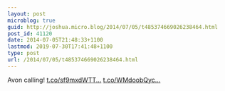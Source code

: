 ```yaml
---
layout: post
microblog: true
guid: http://joshua.micro.blog/2014/07/05/t485374669026238464.html
post_id: 41120
date: 2014-07-05T21:48:33+1100
lastmod: 2019-07-30T17:41:48+1100
type: post
url: /2014/07/05/t485374669026238464.html
---
```

Avon calling! [t.co/sf9mxdWTT...](http://t.co/sf9mxdWTTx) [t.co/WMdoobQyc...](http://t.co/WMdoobQycd)
